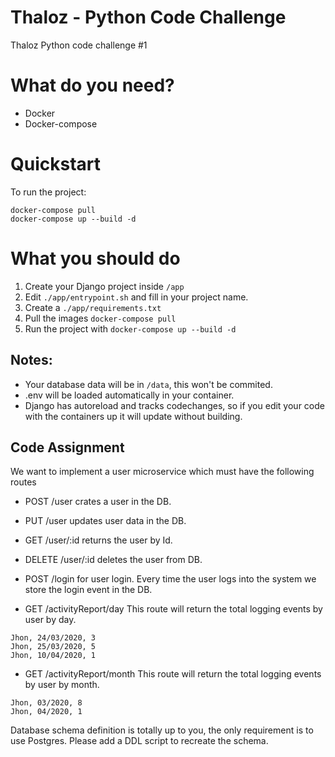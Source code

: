 # Thaloz - Python Code Challenge
Thaloz Python code challenge #1

# What do you need?
* Docker
* Docker-compose

# Quickstart
To run the project:
```
docker-compose pull
docker-compose up --build -d
```

# What you should do
1. Create your Django project inside `/app`
2. Edit `./app/entrypoint.sh` and fill in your project name.
3. Create a `./app/requirements.txt`
4. Pull the images `docker-compose pull`
5. Run the project with `docker-compose up --build -d`

## Notes:
* Your database data will be in `/data`, this won't be commited.
* .env will be loaded automatically in your container.
* Django has autoreload and tracks codechanges, so if you edit your code with the containers up it will update 
without building.

## Code Assignment 

We want to implement a user microservice which must have the following routes

* POST /user crates a user in the DB.

* PUT /user updates user data in the DB.

* GET /user/:id returns the user by Id.

* DELETE /user/:id deletes the user from DB.

* POST /login for user login. Every time the user logs into the system we store the login event in the DB. 

* GET /activityReport/day This route will return the total logging events by user by day.

```
Jhon, 24/03/2020, 3
Jhon, 25/03/2020, 5
Jhon, 10/04/2020, 1
```
    
* GET /activityReport/month This route will return the total logging events by user by month.

```
Jhon, 03/2020, 8
Jhon, 04/2020, 1
```

Database schema definition is totally up to you, the only requirement is to use Postgres. 
Please add a DDL script to recreate the schema.
